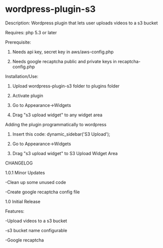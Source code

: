 wordpress-plugin-s3
===================
Description: Wordpress plugin that lets user uploads videos to a s3 bucket

Requires: php 5.3 or later

Prerequisite: 
1. Needs api key, secret key in aws/aws-config.php

2. Needs google recaptcha public and private keys in recaptcha-config.php

Installation/Use:
1. Upload wordpress-plugin-s3 folder to plugins folder

2. Activate plugin

3. Go to Appearance->Widgets

4. Drag "s3 upload widget" to any widget area

Adding the plugin programmatically to wordpress
1. Insert this code: dynamic_sidebar('S3 Upload');

2. Go to Appearance->Widgets

3. Drag "s3 upload widget" to S3 Upload Widget Area

CHANGELOG

1.0.1
Minor Updates

  -Clean up some unused code
  
  -Create google recaptcha config file
  

1.0
Initial Release

  Features:
  
  -Upload videos to a s3 bucket
  
  -s3 bucket name configurable 
  
  -Google recaptcha



